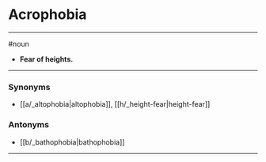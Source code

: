 # Acrophobia
---
#noun
- **Fear of heights.**
---
### Synonyms
- [[a/_altophobia|altophobia]], [[h/_height-fear|height-fear]]
### Antonyms
- [[b/_bathophobia|bathophobia]]
---
